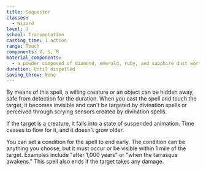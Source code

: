 ```yaml
---
title: Sequester
classes:
  - Wizard
level: 7
school: Transmutation
casting_time: 1 action
range: Touch
components: V, S, M
material_components:
  - a powder composed of diamond, emerald, ruby, and sapphire dust worth at least 5,000 gp, which the spell consumes
duration: Until dispelled
saving_throw: None
---
```


By means of this spell, a willing creature or an object can be hidden away, safe from detection for the duration. When you cast the spell and touch the target, it becomes invisible and can't be targeted by divination spells or perceived through scrying sensors created by divination spells.

If the target is a creature, it falls into a state of suspended animation. Time ceases to flow for it, and it doesn't grow older.

You can set a condition for the spell to end early. The condition can be anything you choose, but it must occur or be visible within 1 mile of the target. Examples include "after 1,000 years" or "when the tarrasque awakens." This spell also ends if the target takes any damage.
